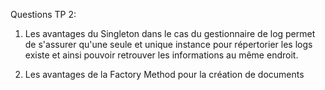 Questions TP 2:
1. Les avantages du Singleton dans le cas du gestionnaire de log permet de s'assurer qu'une seule et unique instance pour répertorier les logs existe et ainsi pouvoir retrouver les informations au même endroit.

2. Les avantages de la Factory Method pour la création de documents 
